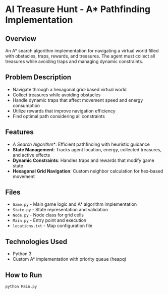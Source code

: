 # AI Treasure Hunt - A* Pathfinding Implementation
## Overview
An A* search algorithm implementation for navigating a virtual world filled with obstacles, traps, rewards, and treasures. The agent must collect all treasures while avoiding traps and managing dynamic constraints.
## Problem Description
- Navigate through a hexagonal grid-based virtual world
- Collect treasures while avoiding obstacles
- Handle dynamic traps that affect movement speed and energy consumption
- Utilize rewards that improve navigation efficiency
- Find optimal path considering all constraints
## Features
- **A* Search Algorithm**: Efficient pathfinding with heuristic guidance
- **State Management**: Tracks agent location, energy, collected treasures, and active effects
- **Dynamic Constraints**: Handles traps and rewards that modify game state
- **Hexagonal Grid Navigation**: Custom neighbor calculation for hex-based movement
## Files
- `Game.py` - Main game logic and A* algorithm implementation
- `State.py` - State representation and validation
- `Node.py` - Node class for grid cells
- `Main.py` - Entry point and execution
- `locations.txt` - Map configuration file
## Technologies Used
- Python 3
- Custom A* implementation with priority queue (heapq)
## How to Run
```bash
python Main.py
